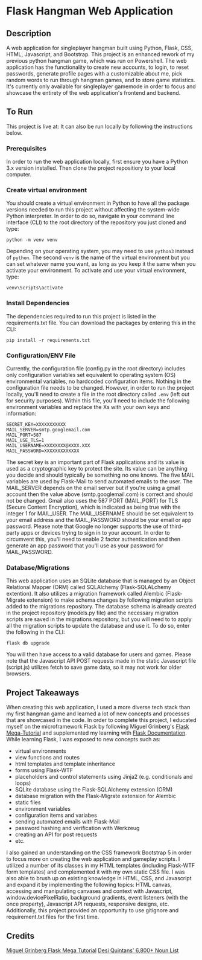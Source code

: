 # Flask Hangman Web Application

## Description
A web application for singleplayer hangman built using Python, Flask, CSS, HTML, Javascript, and Bootstrap. This project is an enhanced rework of my previous python hangman game, which was run on Powershell. The web application has the functionality to create new accounts, to login, to reset passwords, generate profile pages with a customizable about me, pick random words to run through hangman games, and to store game statistics. It's currently only available for singleplayer gamemode in order to focus and showcase the entirety of the web application's frontend and backend. 

## To Run
This project is live at: 
It can also be run locally by following the instructions below. 

### Prerequisites
In order to run the web application locally, first ensure you have a Python 3.x version installed. Then clone the project repositiory to your local computer.

### Create virtual environment 
You should create a virtual environment in Python to have all the package versions needed to run this project without affecting the system-wide Python interpreter. In order to do so, navigate in your command line interface (CLI) to the root directory of the repository you just cloned and type: 
``` 
python -m venv venv 
``` 
Depending on your operating system, you may need to use ` python3 ` instead of ` python `. The second ` venv ` is the name of the virtual environment but you can set whatever name you want, as long as you keep it the same when you activate your environment. To activate and use your virtual environment, type: 
``` 
venv\Scripts\activate 
```

### Install Dependencies
The dependencies required to run this project is listed in the requirements.txt file. You can download the packages by entering this in the CLI: 
```
pip install -r requirements.txt
```

### Configuration/ENV File
Currently, the configuration file (config.py in the root directory) includes only configuration variables set equivalent to operating system (OS) environmental variables, no hardcoded configuration items. Nothing in the configuration file needs to be changed. However, in order to run the project locally, you'll need to create a file in the root directory called ` .env ` (left out for security purposes). Within this file, you'll need to include the following environment variables and replace the Xs with your own keys and information: 
``` 
SECRET_KEY=XXXXXXXXXXX 
MAIL_SERVER=smtp.googlemail.com 
MAIL_PORT=587 
MAIL_USE_TLS=1 
MAIL_USERNAME=XXXXXXXX@XXXX.XXX
MAIL_PASSWORD=XXXXXXXXXXXXX 
```
The secret key is an important part of Flask applications and its value is used as a cryptographic key to protect the site. Its value can be anything you decide and should typically be something no one knows. The five MAIL variables are used by Flask-Mail to send automated emails to the user. The MAIL_SERVER depends on the email server but if you're using a gmail account then the value above (smtp.googlemail.com) is correct and should not be changed. Gmail also uses the 587 PORT (MAIL_PORT) for TLS (Secure Content Encryption), which is indicated as being true with the integer 1 for MAIL_USER. The MAIL_USERNAME should be set equivalent to your email address and the MAIL_PASSWORD should be your email or app password. Please note that Google no longer supports the use of third-party apps or devices trying to sign in to your account. In order to circumvent this, you'll need to enable 2 factor authentication and then generate an app password that you'll use as your password for MAIL_PASSWORD.

### Database/Migrations
This web application uses an SQLite database that is managed by an Object Relational Mapper (ORM) called SQLAlchemy (Flask-SQLALchemy extention). It also utilizes a migration framework called Alembic (Flask-Migrate extension) to make schema changes by following migration scripts added to the migrations repository. The database schema is already created in the project repository (models.py file) and the necessary migration scripts are saved in the migrations repository, but you will need to to apply all the migration scripts to update the database and use it. To do so, enter the following in the CLI: 
``` 
flask db upgrade 
``` 
You will then have access to a valid database for users and games. Please note that the Javascript API POST requests made in the static Javascript file (script.js) utilizes fetch to save game data, so it may not work for older browsers.

## Project Takeaways
When creating this web application, I used a more diverse tech stack than my first hangman game and learned a lot of new concepts and processes that are showcased in the code. In order to complete this project, I educated myself on the microframework Flask by following Miguel Grinberg's [Flask Mega-Tutorial](https://blog.miguelgrinberg.com/post/the-flask-mega-tutorial-part-i-hello-world) and supplemented my learning with [Flask Documentation](https://flask.palletsprojects.com/en/2.2.x/). While learning Flask, I was exposed to new concepts such as: 
* virtual environments
* view functions and routes
* html templates and template inheritance
* forms using Flask-WTF
* placeholders and control statements using Jinja2 (e.g. conditionals and loops)
* SQLite database using the Flask-SQLAlchemy extension (ORM)
* database migration with the Flask-Migrate extension for Alembic
* static files
* environment variables
* configuration items and variabes
* sending automated emails with Flask-Mail
* password hashing and verification with Werkzeug
* creating an API for post requests
* etc.
 
I also gained an understanding on the CSS framework Bootstrap 5 in order to focus more on creating the web application and gameplay scripts. I utilized a number of its classes in my HTML templates (including Flask-WTF form templates) and complemented it with my own static CSS file. I was also able to brush up on existing knowledge in HTML, CSS, and Javascript and expand it by implementing the following topics: HTML canvas, accessing and manipulating canvases and context with Javascript, window.devicePixelRatio, background gradients, event listeners (with the once property), Javascript API requests, responsive designs, etc. Additionally, this project provided an opportunity to use gitignore and requirement.txt files for the first time. 

## Credits
[Miguel Grinberg Flask Mega Tutorial](https://blog.miguelgrinberg.com/post/the-flask-mega-tutorial-part-i-hello-world)
[Desi Quintans' 6,800+ Noun List](https://www.desiquintans.com/nounlist)